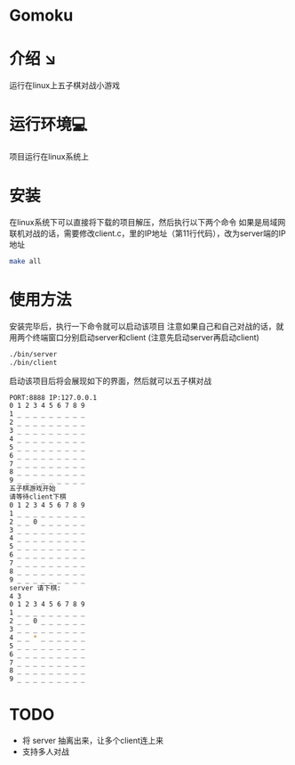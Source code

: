 # Gomoku
# 介绍 :arrow_lower_right:

运行在linux上五子棋对战小游戏

# 运行环境:computer:

项目运行在linux系统上 

# 安装

在linux系统下可以直接将下载的项目解压，然后执行以下两个命令
如果是局域网联机对战的话，需要修改client.c，里的IP地址（第11行代码），改为server端的IP地址

```bash
make all
```

# 使用方法

安装完毕后，执行一下命令就可以启动该项目
注意如果自己和自己对战的话，就用两个终端窗口分别启动server和client (注意先启动server再启动client)

```bash
./bin/server
./bin/client
```

启动该项目后将会展现如下的界面，然后就可以五子棋对战

```bash
PORT:8888 IP:127.0.0.1
0 1 2 3 4 5 6 7 8 9
1 _ _ _ _ _ _ _ _ _
2 _ _ _ _ _ _ _ _ _
3 _ _ _ _ _ _ _ _ _
4 _ _ _ _ _ _ _ _ _
5 _ _ _ _ _ _ _ _ _
6 _ _ _ _ _ _ _ _ _
7 _ _ _ _ _ _ _ _ _
8 _ _ _ _ _ _ _ _ _
9 _ _ _ _ _ _ _ _ _
五子棋游戏开始
请等待client下棋
0 1 2 3 4 5 6 7 8 9
1 _ _ _ _ _ _ _ _ _
2 _ _ 0 _ _ _ _ _ _
3 _ _ _ _ _ _ _ _ _
4 _ _ _ _ _ _ _ _ _
5 _ _ _ _ _ _ _ _ _
6 _ _ _ _ _ _ _ _ _
7 _ _ _ _ _ _ _ _ _
8 _ _ _ _ _ _ _ _ _
9 _ _ _ _ _ _ _ _ _
server 请下棋:
4 3
0 1 2 3 4 5 6 7 8 9
1 _ _ _ _ _ _ _ _ _
2 _ _ 0 _ _ _ _ _ _
3 _ _ _ _ _ _ _ _ _
4 _ _ * _ _ _ _ _ _
5 _ _ _ _ _ _ _ _ _
6 _ _ _ _ _ _ _ _ _
7 _ _ _ _ _ _ _ _ _
8 _ _ _ _ _ _ _ _ _
9 _ _ _ _ _ _ _ _ _
```

# TODO 

* 将 server 抽离出来，让多个client连上来  
* 支持多人对战